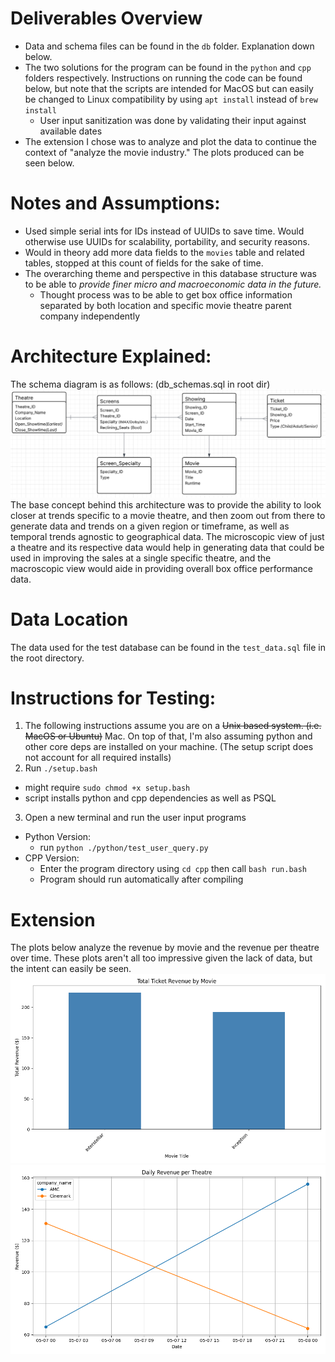 # Deliverables Overview
- Data and schema files can be found in the `db` folder. Explanation down below.
- The two solutions for the program can be found in the `python` and `cpp` folders respectively. Instructions on running the code can be found below, but note that the scripts are intended for MacOS but can easily be changed to Linux compatibility by using `apt install` instead of `brew install`
  - User input sanitization was done by validating their input against available dates
- The extension I chose was to analyze and plot the data to continue the context of "analyze the movie industry." The plots produced can be seen below.

# Notes and Assumptions:
- Used simple serial ints for IDs instead of UUIDs to save time. Would otherwise use UUIDs for scalability, portability, and security
  reasons.
- Would in theory add more data fields to the `movies` table and related tables, stopped at this count of fields for the sake of time.
- The overarching theme and perspective in this database structure was to be able to *provide finer micro and macroeconomic data in the future.*
    - Thought process was to be able to get box office information separated by both location and specific movie theatre parent company independently

# Architecture Explained:
The schema diagram is as follows: (db_schemas.sql in root dir)
![plot](./db/schema_erd.PNG)
The base concept behind this architecture was to provide the ability to look closer at trends specific to a movie theatre, and then zoom out from there to generate data and trends on a given region or timeframe, as well as temporal trends agnostic to geographical data. The microscopic view of just a theatre and its respective data would help in generating data that could be used in improving the sales at a single specific theatre, and the macroscopic view would aide in providing overall box office performance data.

# Data Location
The data used for the test database can be found in the `test_data.sql` file in the root directory.

# Instructions for Testing:
1. The following instructions assume you are on a ~~Unix based system. (i.e. MacOS or Ubuntu)~~ Mac. On top of that, I'm also assuming python and other core deps are installed on your machine. (The setup script does not account for all required installs)
2. Run `./setup.bash`
  - might require `sudo chmod +x setup.bash`
  - script installs python and cpp dependencies as well as PSQL
3. Open a new terminal and run the user input programs
  - Python Version:
    - run `python ./python/test_user_query.py`
  - CPP Version:
    - Enter the program directory using `cd cpp` then call `bash run.bash`
    - Program should run automatically after compiling

# Extension
The plots below analyze the revenue by movie and the revenue per theatre over time. These plots aren't all too impressive given the lack of data, but the intent can easily be seen.
![plot](./extension/Figure_1.png)
![plot](./extension/Figure_2.png)
